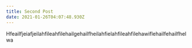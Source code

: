 ```yaml
---
title: Second Post
date: 2021-01-26T04:07:48.930Z
---
```

<p>Hfeailfjeiafjeilahfileahfilehailgehailfheilahfielahfileahfilehawiflehailfehailfhelwa</p>